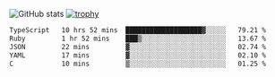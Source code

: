 ![GitHub stats](https://github-readme-stats.vercel.app/api?username=ksk001100&show_icons=true&theme=tokyonight)
[![trophy](https://github-profile-trophy.vercel.app/?username=ksk001100&theme=onedark)](https://github.com/ryo-ma/github-profile-trophy)

<!--START_SECTION:waka-->

```txt
TypeScript   10 hrs 52 mins  ███████████████████▓░░░░░   79.21 %
Ruby         1 hr 52 mins    ███▒░░░░░░░░░░░░░░░░░░░░░   13.67 %
JSON         22 mins         ▓░░░░░░░░░░░░░░░░░░░░░░░░   02.74 %
YAML         17 mins         ▓░░░░░░░░░░░░░░░░░░░░░░░░   02.10 %
C            10 mins         ▒░░░░░░░░░░░░░░░░░░░░░░░░   01.25 %
```

<!--END_SECTION:waka-->

